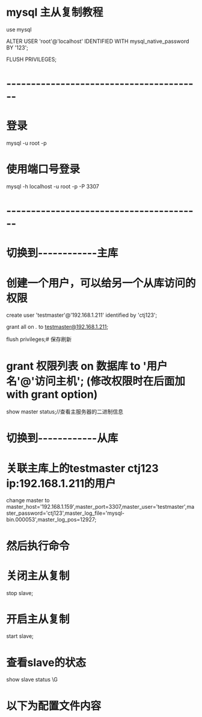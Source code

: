 # mysql 主从复制教程
use mysql
 
ALTER USER 'root'@'localhost' IDENTIFIED WITH mysql_native_password BY '123';
 
FLUSH PRIVILEGES;
# ----------------------------------------
# 登录
mysql -u root -p

# 使用端口号登录
mysql -h localhost -u root -p -P 3307
# ----------------------------------------

# 切换到------------主库

# 创建一个用户，可以给另一个从库访问的权限

create user 'testmaster'@'192.168.1.211' identified by 'ctj123';

grant all on *.* to testmaster@192.168.1.211;

flush privileges;# 保存刷新

# grant 权限列表 on 数据库 to '用户名'@'访问主机'; (修改权限时在后面加 with grant option)

show master status;//查看主服务器的二进制信息


# 切换到------------从库

# 关联主库上的testmaster ctj123 ip:192.168.1.211的用户

change master to master_host='192.168.1.159',master_port=3307,master_user='testmaster',master_password='ctj123',master_log_file='mysql-bin.000053',master_log_pos=12927;

# 然后执行命令

# 关闭主从复制
stop slave;

# 开启主从复制
start slave;

# 查看slave的状态
show slave status \G


# 以下为配置文件内容




